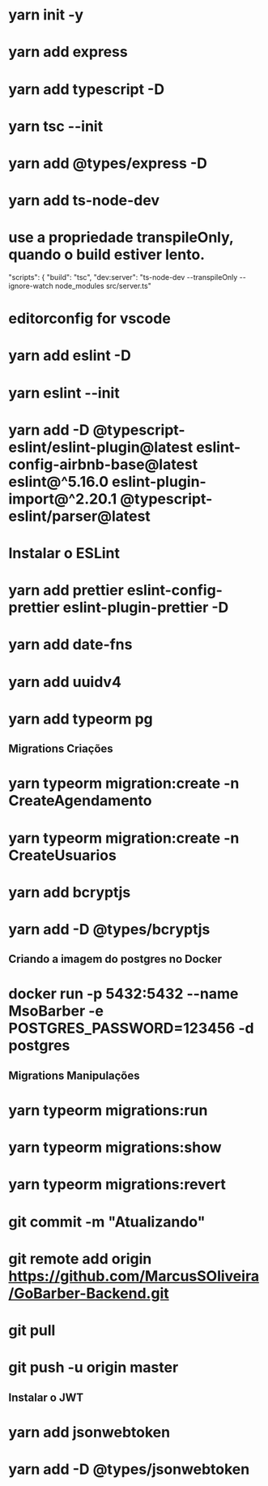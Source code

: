 # yarn init -y
# yarn add express
# yarn add typescript -D
# yarn tsc --init
# yarn add  @types/express -D
# yarn add ts-node-dev
# use a propriedade transpileOnly, quando o build estiver lento.
"scripts": {
    "build": "tsc",
    "dev:server": "ts-node-dev --transpileOnly --ignore-watch node_modules src/server.ts"
# editorconfig for vscode
# yarn add eslint -D
# yarn eslint --init
# yarn add -D @typescript-eslint/eslint-plugin@latest eslint-config-airbnb-base@latest eslint@^5.16.0 eslint-plugin-import@^2.20.1 @typescript-eslint/parser@latest
# Instalar o ESLint
# yarn add prettier eslint-config-prettier eslint-plugin-prettier -D
# yarn add date-fns
# yarn add uuidv4
# yarn add typeorm pg

## Migrations Criações
# yarn typeorm migration:create -n CreateAgendamento
# yarn typeorm migration:create -n CreateUsuarios
# yarn add bcryptjs
# yarn add -D @types/bcryptjs

## Criando a imagem do postgres no Docker
# docker run -p 5432:5432 --name MsoBarber -e POSTGRES_PASSWORD=123456 -d postgres

## Migrations Manipulações
# yarn typeorm migrations:run
# yarn typeorm migrations:show
# yarn typeorm migrations:revert

# git commit -m "Atualizando"
# git remote add origin https://github.com/MarcusSOliveira/GoBarber-Backend.git
# git pull
# git push -u origin master

## Instalar o JWT
# yarn add jsonwebtoken
# yarn add -D @types/jsonwebtoken

